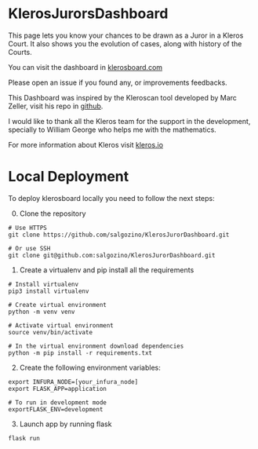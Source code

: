 # KlerosJurorsDashboard
This page lets you know your chances to be drawn as a Juror in a Kleros Court. It also shows you the evolution of cases, along with history of the Courts.

You can visit the dashboard in [klerosboard.com](klerosboard.com)

Please open an issue if you found any, or improvements feedbacks.

This Dashboard was inspired by the Kleroscan tool developed by Marc Zeller, visit his repo in [github](https://github.com/marczeller/Kleros-Monitor-Bot).

I would like to thank all the Kleros team for the support in the development, specially to William George who helps me with the mathematics.

For more information about Kleros visit [kleros.io](kleros.io)

# Local Deployment
To deploy klerosboard locally you need to follow the next steps:

0) Clone the repository
```
# Use HTTPS
git clone https://github.com/salgozino/KlerosJurorDashboard.git

# Or use SSH
git clone git@github.com:salgozino/KlerosJurorDashboard.git
```

1) Create a virtualenv and pip install all the requirements
```
# Install virtualenv
pip3 install virtualenv

# Create virtual environment 
python -m venv venv

# Activate virtual environment
source venv/bin/activate

# In the virtual environment download dependencies
python -m pip install -r requirements.txt
```

2) Create the following environment variables:
``` 
export INFURA_NODE=[your_infura_node]
export FLASK_APP=application

# To run in development mode 
exportFLASK_ENV=development
```

3) Launch app by running flask
``` 
flask run
```

